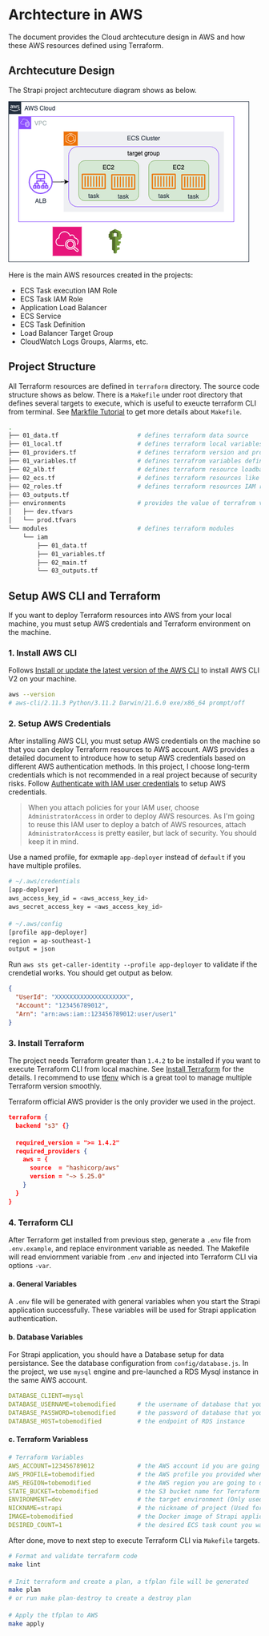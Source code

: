 # Archtecture in AWS

The document provides the Cloud archtecuture design in AWS and how these AWS resources defined using Terraform.

## Archtecuture Design

The Strapi project archtecuture diagram shows as below.

![arch-diagram](./docs/arch-diagram.png)

Here is the main AWS resources created in the projects:

- ECS Task execution IAM Role
- ECS Task IAM Role
- Application Load Balancer
- ECS Service
- ECS Task Definition
- Load Balancer Target Group
- CloudWatch Logs Groups, Alarms, etc.

## Project Structure

All Terraform resources are defined in `terraform` directory. The source code structure shows as below. There is a `Makefile` under root directory that defines several targets to execute, which is useful to exeucte terraform CLI from terminal. See [Markfile Tutorial][1] to get more details about `Makefile`.

```bash
.
├── 01_data.tf                      # defines terraform data source
├── 01_local.tf                     # defines terraform local variables
├── 01_providers.tf                 # defines terraform version and provides definition
├── 01_variables.tf                 # defines terrafrom variables definition
├── 02_alb.tf                       # defines terraform resource loadbalancer
├── 02_ecs.tf                       # defines terraform resources like ECS service, task defintion, etc
├── 02_roles.tf                     # defines terraform resources IAM roles
├── 03_outputs.tf
├── environments                    # provides the value of terrafrom variables per environment
│   ├── dev.tfvars
│   └── prod.tfvars
└── modules                         # defines terraform modules
    └── iam
        ├── 01_data.tf
        ├── 01_variables.tf
        ├── 02_main.tf
        └── 03_outputs.tf
```

## Setup AWS CLI and Terraform

If you want to deploy Terraform resources into AWS from your local machine, you must setup AWS credentials and Terraform environment on the machine.

### 1. Install AWS CLI

Follows [Install or update the latest version of the AWS CLI][5] to install AWS CLI V2 on your machine.

```bash
aws --version
# aws-cli/2.11.3 Python/3.11.2 Darwin/21.6.0 exe/x86_64 prompt/off
```

### 2. Setup AWS Credentials

After installing AWS CLI, you must setup AWS credentials on the machine so that you can deploy Terraform resources to AWS account. AWS provides a detailed document to introduce how to setup AWS credentials based on different AWS authentication methods. In this project, I choose long-term credentials which is not recommended in a real project because of security risks. Follow [Authenticate with IAM user credentials][4] to setup AWS credentials.

> When you attach policies for your IAM user, choose `AdministratorAccess` in order to deploy AWS resources. As I'm going to reuse this IAM user to deploy a batch of AWS resources, attach `AdministratorAccess` is pretty easiler, but lack of security. You should keep it in mind.

Use a named profile, for exmaple `app-deployer` instead of `default` if you have multiple profiles.

```bash
# ~/.aws/credentials
[app-deployer]
aws_access_key_id = <aws_access_key_id>
aws_secret_access_key = <aws_access_key_id>

# ~/.aws/config
[profile app-deployer]
region = ap-southeast-1
output = json
```

Run `aws sts get-caller-identity --profile app-deployer` to validate if the crendetial works. You should get output as below.

```json
{
  "UserId": "XXXXXXXXXXXXXXXXXXXX",
  "Account": "123456789012",
  "Arn": "arn:aws:iam::123456789012:user/user1"
}
```

### 3. Install Terraform

The project needs Terraform greater than `1.4.2` to be installed if you want to execute Terraform CLI from local machine. See [Install Terraform][2] for the details. I recommend to use [tfenv][3] which is a great tool to manage multiple Terraform version smoothly.

Terraform official AWS provider is the only provider we used in the project.

```json
terraform {
  backend "s3" {}

  required_version = ">= 1.4.2"
  required_providers {
    aws = {
      source  = "hashicorp/aws"
      version = "~> 5.25.0"
    }
  }
}
```

### 4. Terraform CLI

After Terraform get installed from previous step, generate a `.env` file from `.env.example`, and replace environment variable as needed. The Makefile will read enviornment variable from `.env` and injected into Terraform CLI via options `-var`.

#### a. General Variables

A `.env` file will be generated with general variables when you start the Strapi application successfully. These variables will be used for Strapi application authentication.

#### b. Database Variables

For Strapi application, you should have a Database setup for data persistance. See the database configuration from `config/database.js`. In the project, we use `mysql` engine and pre-launched a RDS Mysql instance in the same AWS account.

```yaml
DATABASE_CLIENT=mysql
DATABASE_USERNAME=tobemodified      # the username of database that you provided when creating RDS instance
DATABASE_PASSWORD=tobemodified      # the password of database that you provided when creating RDS instance
DATABASE_HOST=tobemodified          # the endpoint of RDS instance
```

#### c. Terraform Variabless

```yaml
# Terraform Variables
AWS_ACCOUNT=123456789012            # the AWS account id you are going to deploy the Strapi project
AWS_PROFILE=tobemodified            # the AWS profile you provided when setup AWS credentials in ~/.aws/credentials (Linux/Mac OS only)
AWS_REGION=tobemodified             # the AWS region you are going to deploy the Strapi project
STATE_BUCKET=tobemodified           # the S3 bucket name for Terraform state bucket
ENVIRONMENT=dev                     # the target environment (Only used for multiple environments deployment)
NICKNAME=strapi                     # the nickname of project (Used for tagging and unique AWS resources
IMAGE=tobemodified                  # the Docker image of Strapi application
DESIRED_COUNT=1                     # the desired ECS task count you want to launch
```

After done, move to next step to execute Terraform CLI via `Makefile` targets.

```bash
# Format and validate terraform code
make lint

# Init terraform and create a plan, a tfplan file will be generated
make plan
# or run make plan-destroy to create a destroy plan

# Apply the tfplan to AWS
make apply
```

[1]: https://makefiletutorial.com/#getting-started
[2]: https://developer.hashicorp.com/terraform/tutorials/aws-get-started/install-cli
[3]: https://github.com/tfutils/tfenv
[4]: https://docs.aws.amazon.com/cli/latest/userguide/cli-authentication-user.html
[5]: https://docs.aws.amazon.com/cli/latest/userguide/getting-started-install.html
